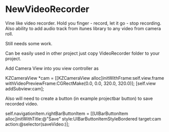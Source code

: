 NewVideoRecorder
================

Vine like video recorder. Hold you finger - record, let it go - stop recording.
Also ability to add audio track from itunes library to any video from camera roll.

Still needs some work.

Can be easily used in other project just copy VideoRecorder folder to your project. 

Add Camera View into you view controller as 

KZCameraView *cam = [[KZCameraView alloc]initWithFrame:self.view.frame withVideoPreviewFrame:CGRectMake(0.0, 0.0, 320.0, 320.0)];
[self.view addSubview:cam];

Also will need to create a button (in example projectbar button) to save recorded video.

self.navigationItem.rightBarButtonItem = [[UIBarButtonItem alloc]initWithTitle:@"Save" style:UIBarButtonItemStyleBordered target:cam action:@selector(saveVideo:)];


